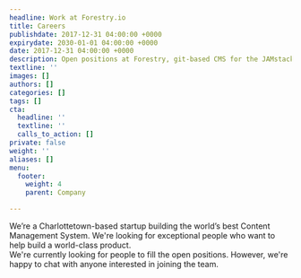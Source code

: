 ```yaml
---
headline: Work at Forestry.io
title: Careers
publishdate: 2017-12-31 04:00:00 +0000
expirydate: 2030-01-01 04:00:00 +0000
date: 2017-12-31 04:00:00 +0000
description: Open positions at Forestry, git-based CMS for the JAMstack
textline: ''
images: []
authors: []
categories: []
tags: []
cta:
  headline: ''
  textline: ''
  calls_to_action: []
private: false
weight: ''
aliases: []
menu:
  footer:
    weight: 4
    parent: Company

---
```

We’re a Charlottetown-based startup building the world’s best Content Management System. We're looking for exceptional people who want to help build a world-class product.
<br>
We're currently looking for people to fill the open positions. However, we're happy to chat with anyone interested in joining the team.